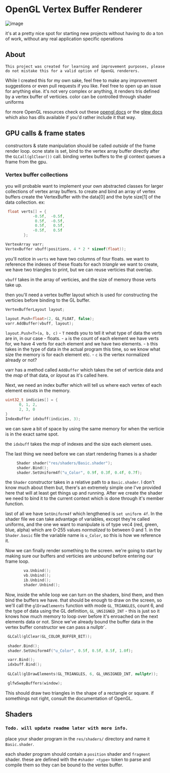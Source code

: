 # OpenGL Vertex Buffer Renderer

![image](https://user-images.githubusercontent.com/63762367/208301983-565a4faf-e8e3-42c5-bfcb-21fdbea11d05.png)

it's at a pretty nice spot for starting new projects without having to do a ton of work, without any real application specific operations

## About

```
This project was created for learning and improvement purposes, please do not mistake this for a valid option of OpenGL renderers.
```

While I created this for my own sake, feel free to make any improvement suggestions or even pull requests if you like. Feel free
to open up an issue for anything else. it's not very complex or anything, it renders tris defined by a vertex buffer of verticies.
color can be controlled through shader uniforms


for more OpenGL resources check out these [opengl docs](https://docs.gl/) or the [glew docs](https://www.glfw.org/) which also has dlls available
if you'd rather include it that way.



## GPU calls & frame states

constructors & state manipulation should be called _outside_ of the frame render loop.
ocne state is set, bind to the vertex array buffer directly after the `GLCall(glClear())` call.
binding vertex buffers to the gl context queues a frame from the gpu.

### Vertex buffer collections

you will probable want to implement your own abstracted classes for larger collections of vertex array buffers.
to create and bind an array of vertex buffers create the VertexBuffer with the data[0] and the byte size[1] of the
data collection. ex:

```c++
 float verts[] = {
            -0.5f,  -0.5f,  
             0.5f,  -0.5f,  
             0.5f,   0.5f,  
            -0.5f,   0.5f
        };

VertexArray varr;
VertexBuffer vbuff(positions, 4 * 2 * sizeof(float));
```

you'll notice in `verts` we have two columns of four floats. we want to reference the indexes of these floats for each _triangle_ we want to create,
we have two triangles to print, but we can reuse verticies that overlap.


`vbuff` takes in the array of verticies, and the size of memory those verts take up.


then you'll need a vertex buffer layout which is used for constructing the verticies before binding to the GL buffer.

```c++
VertexBufferLayout layout;

layout.Push<float>(2, GL_FLOAT, false);
varr.AddBuffer(vbuff, layout);
```

`layout.Push<T>(a, b, c)`
    - `T` needs you to tell it what type of data the verts are in, in our case - floats.
    - `a` is the count of each element we have verts for, we have 4 verts for each element and we have two elements.
    - `b` this takes in the type of data in the actual program this time, so we know what size the memory is for each element etc.
    - `c` is the vertex normalized already or not?


varr has a method called `AddBuffer` which takes the set of verticie data and the _map_ of that data, or _layout_ as it's called here.


Next, we need an index buffer which will tell us where each vertex of each element exissts in the memory. 


```c++
uint32_t indicies[] = {
      0, 1, 2,
      2, 3, 0
}
IndexBuffer idxbuff(indicies, 3);
```

we can save a bit of space by using the same memory for when the verticie is in the exact same spot.

the `idxbuff` takes the _map_ of indexes and the size each element uses.

The last thing we need before we can start rendering frames is a shader


```c++
     Shader shader("res/shaders/Basic.shader");
     shader.Bind();
     shader.SetUniform4f("u_Color", 0.9f, 0.3f, 0.4f, 0.7f);
```


the `Shader` constructor takes in a relative path to a `Basic.shader`. I don't know much about them but, there's an extremely simple one
I've provided here that will at least get things up and running. After we create the shader we need to bind it to the current context which
is done through it's member function.

last of all we have `SetUniform4f` which lengthened is `set uniform 4f`. In the shader file we can take advantage of variables, except they're
called uniforms, and the one we want to manipulate is of type vec4 (red, green, blue, alpha) which are 0-255 values _normalized_ to between 0 and 1.
in the `Shader.basic` file the variable name is `u_Color`, so this is how we reference it.

Now we can finally render something to the screen. we're going to start by making sure our buffers and verticies are *unbound* before entering our frame loop.

```c++
        va.Unbind();
        vb.Unbind();
        ib.Unbind();
        shader.Unbind();
```

Now, inside the while loop we can turn on the shaders, bind them, and then bind the buffers we have. that should
be enough to draw on the screen, so we'll call the `glDrawElements` function with mode `GL_TRIANGLES`, count 6,
and the type of data using the GL definition, `GL_UNSIGNED_INT` - this is just so it knows how much memory to loop over before
it's enroached on the next elements data or not. Since we've already bound the buffer data in the vertex buffer constructor 
we can pass a nullptr`.

```c++
 GLCall(glClear(GL_COLOR_BUFFER_BIT));
 
 shader.Bind();
 shader.SetUniform4f("u_Color", 0.5f, 0.5f, 0.5f, 1.0f);

 varr.Bind();
 idxbuff.Bind();
 
 GLCall(glDrawElements(GL_TRIANGLES, 6, GL_UNSIGNED_INT, nullptr));

 glfwSwapBuffers(window);
```

This should draw two triangles in the shape of a rectangle or square. if somethings not right, consult the documentation
of OpenGL. 

## Shaders

### `Todo. will update readme later with more info.`




place your shader program in the `res/shaders/` directory and name it `Basic.shader`.

each shader program should contain a `position` shader and `fragment` shader. these are defined
with the `#shader <type>` token to parse and compile them so they can be bound to the vertex buffer.





